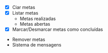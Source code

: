 - [x] Ciar metas
- [x] Listar metas
  - Metas realizadas
  - Metas abertas
- [x] Marcar/Desmarcar metas como concluídas
- Remover metas
- Sistema de mensagens
